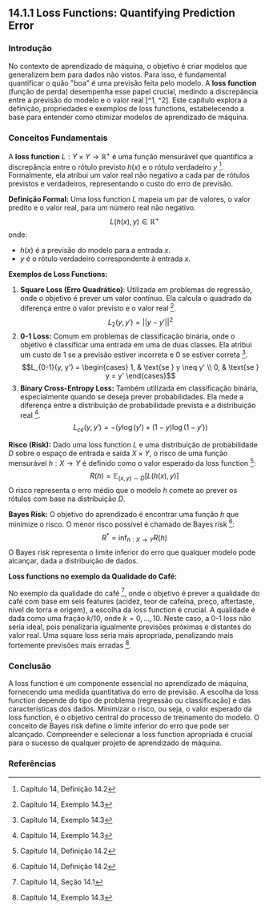 ## 14.1.1 Loss Functions: Quantifying Prediction Error

### Introdução
No contexto de aprendizado de máquina, o objetivo é criar modelos que generalizem bem para dados não vistos. Para isso, é fundamental quantificar o quão "boa" é uma previsão feita pelo modelo. A **loss function** (função de perda) desempenha esse papel crucial, medindo a discrepância entre a previsão do modelo e o valor real [^1, ^2]. Este capítulo explora a definição, propriedades e exemplos de loss functions, estabelecendo a base para entender como otimizar modelos de aprendizado de máquina.

### Conceitos Fundamentais

A **loss function** $L: Y \times Y \rightarrow \mathbb{R}^+$ é uma função mensurável que quantifica a discrepância entre o rótulo previsto $h(x)$ e o rótulo verdadeiro $y$ [^2]. Formalmente, ela atribui um valor real não negativo a cada par de rótulos previstos e verdadeiros, representando o custo do erro de previsão.

**Definição Formal:** Uma loss function $L$ mapeia um par de valores, o valor predito e o valor real, para um número real não negativo.
$$L(h(x), y) \in \mathbb{R}^+$$
onde:
*   $h(x)$ é a previsão do modelo para a entrada $x$.
*   $y$ é o rótulo verdadeiro correspondente à entrada $x$.

**Exemplos de Loss Functions:**

1.  **Square Loss (Erro Quadrático)**: Utilizada em problemas de regressão, onde o objetivo é prever um valor contínuo. Ela calcula o quadrado da diferença entre o valor previsto e o valor real [^3].
    $$L_2(y, y') = ||y - y'||^2$$
2.  **0-1 Loss:** Comum em problemas de classificação binária, onde o objetivo é classificar uma entrada em uma de duas classes. Ela atribui um custo de 1 se a previsão estiver incorreta e 0 se estiver correta [^3].
    $$L_{0-1}(y, y') = \begin{cases} 1, & \text{se } y \neq y' \\ 0, & \text{se } y = y' \end{cases}$$
3.  **Binary Cross-Entropy Loss:** Também utilizada em classificação binária, especialmente quando se deseja prever probabilidades. Ela mede a diferença entre a distribuição de probabilidade prevista e a distribuição real [^3].
    $$L_{ce}(y, y') = -(y \log(y') + (1 - y) \log(1 - y'))$$

**Risco (Risk):** Dado uma loss function $L$ e uma distribuição de probabilidade $D$ sobre o espaço de entrada e saída $X \times Y$, o risco de uma função mensurável $h: X \rightarrow Y$ é definido como o valor esperado da loss function [^2]:
$$R(h) = \mathbb{E}_{(x,y) \sim D}[L(h(x), y)]$$
O risco representa o erro médio que o modelo $h$ comete ao prever os rótulos com base na distribuição $D$.

**Bayes Risk:** O objetivo do aprendizado é encontrar uma função $h$ que minimize o risco. O menor risco possível é chamado de Bayes risk [^2]:
$$R^* = \inf_{h: X \rightarrow Y} R(h)$$
O Bayes risk representa o limite inferior do erro que qualquer modelo pode alcançar, dada a distribuição de dados.

**Loss functions no exemplo da Qualidade do Café:**

No exemplo da qualidade do café [^1], onde o objetivo é prever a qualidade do café com base em seis features (acidez, teor de cafeína, preço, aftertaste, nível de torra e origem), a escolha da loss function é crucial. A qualidade é dada como uma fração $k/10$, onde $k = 0, ..., 10$.  Neste caso, a 0-1 loss não seria ideal, pois penalizaria igualmente previsões próximas e distantes do valor real. Uma square loss seria mais apropriada, penalizando mais fortemente previsões mais erradas [^3].

### Conclusão

A loss function é um componente essencial no aprendizado de máquina, fornecendo uma medida quantitativa do erro de previsão. A escolha da loss function depende do tipo de problema (regressão ou classificação) e das características dos dados. Minimizar o risco, ou seja, o valor esperado da loss function, é o objetivo central do processo de treinamento do modelo. O conceito de Bayes risk define o limite inferior do erro que pode ser alcançado. Compreender e selecionar a loss function apropriada é crucial para o sucesso de qualquer projeto de aprendizado de máquina.

### Referências
[^1]: Capítulo 14, Seção 14.1
[^2]: Capítulo 14, Definição 14.2
[^3]: Capítulo 14, Exemplo 14.3
<!-- END -->